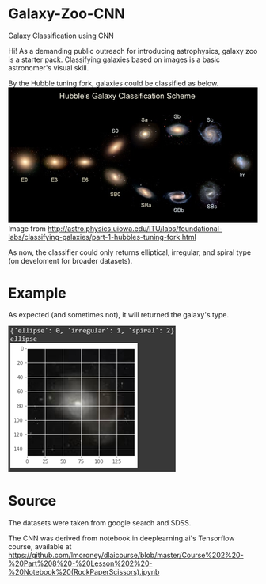 # Galaxy-Zoo-CNN
Galaxy Classification using CNN


Hi! As a demanding public outreach for introducing astrophysics, galaxy zoo is a starter pack. Classifying galaxies based on images is a basic astronomer's visual skill. 

By the Hubble tuning fork, galaxies could be classified as below.
![Hubble Fork](hubbletuning.jpeg "Hubble Tuning Fork")
Image from http://astro.physics.uiowa.edu/ITU/labs/foundational-labs/classifying-galaxies/part-1-hubbles-tuning-fork.html

As now, the classifier could only returns elliptical, irregular, and spiral type (on develoment for broader datasets).

# Example
As expected (and sometimes not), it will returned the galaxy's type. 


![Result](1587502022241.jpg "Result")

# Source
The datasets were taken from google search and SDSS. 

The CNN was derived from notebook in deeplearning.ai's Tensorflow course, available at https://github.com/lmoroney/dlaicourse/blob/master/Course%202%20-%20Part%208%20-%20Lesson%202%20-%20Notebook%20(RockPaperScissors).ipynb 

